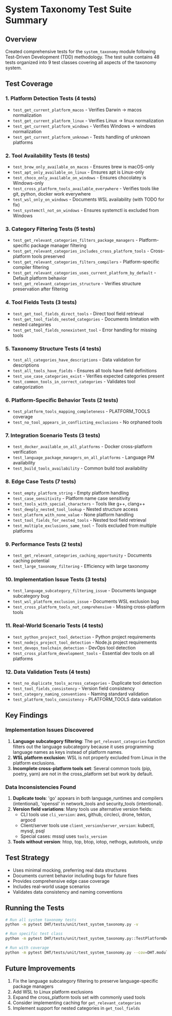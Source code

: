 # System Taxonomy Test Suite Summary

## Overview
Created comprehensive tests for the `system_taxonomy` module following Test-Driven Development (TDD) methodology. The test suite contains 48 tests organized into 9 test classes covering all aspects of the taxonomy system.

## Test Coverage

### 1. Platform Detection Tests (4 tests)
- `test_get_current_platform_macos` - Verifies Darwin → macos normalization
- `test_get_current_platform_linux` - Verifies Linux → linux normalization  
- `test_get_current_platform_windows` - Verifies Windows → windows normalization
- `test_get_current_platform_unknown` - Tests handling of unknown platforms

### 2. Tool Availability Tests (6 tests)
- `test_brew_only_available_on_macos` - Ensures brew is macOS-only
- `test_apt_only_available_on_linux` - Ensures apt is Linux-only
- `test_choco_only_available_on_windows` - Ensures chocolatey is Windows-only
- `test_cross_platform_tools_available_everywhere` - Verifies tools like git, python, docker work everywhere
- `test_wsl_only_on_windows` - Documents WSL availability (with TODO for fix)
- `test_systemctl_not_on_windows` - Ensures systemctl is excluded from Windows

### 3. Category Filtering Tests (5 tests)
- `test_get_relevant_categories_filters_package_managers` - Platform-specific package manager filtering
- `test_get_relevant_categories_includes_cross_platform_tools` - Cross-platform tools preserved
- `test_get_relevant_categories_filters_compilers` - Platform-specific compiler filtering
- `test_get_relevant_categories_uses_current_platform_by_default` - Default platform behavior
- `test_get_relevant_categories_structure` - Verifies structure preservation after filtering

### 4. Tool Fields Tests (3 tests)
- `test_get_tool_fields_direct_tools` - Direct tool field retrieval
- `test_get_tool_fields_nested_categories` - Documents limitation with nested categories
- `test_get_tool_fields_nonexistent_tool` - Error handling for missing tools

### 5. Taxonomy Structure Tests (4 tests)
- `test_all_categories_have_descriptions` - Data validation for descriptions
- `test_all_tools_have_fields` - Ensures all tools have field definitions
- `test_use_case_categories_exist` - Verifies expected categories present
- `test_common_tools_in_correct_categories` - Validates tool categorization

### 6. Platform-Specific Behavior Tests (2 tests)
- `test_platform_tools_mapping_completeness` - PLATFORM_TOOLS coverage
- `test_no_tool_appears_in_conflicting_exclusions` - No orphaned tools

### 7. Integration Scenario Tests (3 tests)
- `test_docker_available_on_all_platforms` - Docker cross-platform verification
- `test_language_package_managers_on_all_platforms` - Language PM availability
- `test_build_tools_availability` - Common build tool availability

### 8. Edge Case Tests (7 tests)
- `test_empty_platform_string` - Empty platform handling
- `test_case_sensitivity` - Platform name case sensitivity
- `test_tools_with_special_characters` - Tools like g++, clang++
- `test_deeply_nested_tool_lookup` - Nested structure access
- `test_platform_with_none_value` - None platform handling
- `test_tool_fields_for_nested_tools` - Nested tool field retrieval
- `test_multiple_exclusions_same_tool` - Tools excluded from multiple platforms

### 9. Performance Tests (2 tests)
- `test_get_relevant_categories_caching_opportunity` - Documents caching potential
- `test_large_taxonomy_filtering` - Efficiency with large taxonomy

### 10. Implementation Issue Tests (3 tests)
- `test_language_subcategory_filtering_issue` - Documents language subcategory bug
- `test_wsl_platform_exclusion_issue` - Documents WSL exclusion bug
- `test_cross_platform_tools_not_comprehensive` - Missing cross-platform tools

### 11. Real-World Scenario Tests (4 tests)
- `test_python_project_tool_detection` - Python project requirements
- `test_nodejs_project_tool_detection` - Node.js project requirements
- `test_devops_toolchain_detection` - DevOps tool detection
- `test_cross_platform_development_tools` - Essential dev tools on all platforms

### 12. Data Validation Tests (4 tests)
- `test_no_duplicate_tools_across_categories` - Duplicate tool detection
- `test_tool_fields_consistency` - Version field consistency
- `test_category_naming_conventions` - Naming standard validation
- `test_platform_tools_consistency` - PLATFORM_TOOLS data validation

## Key Findings

### Implementation Issues Discovered
1. **Language subcategory filtering**: The `get_relevant_categories` function filters out the language subcategory because it uses programming language names as keys instead of platform names.
2. **WSL platform exclusion**: WSL is not properly excluded from Linux in the platform exclusions.
3. **Incomplete cross-platform tools set**: Several common tools (pip, poetry, yarn) are not in the cross_platform set but work by default.

### Data Inconsistencies Found
1. **Duplicate tools**: 'go' appears in both language_runtimes and compilers (intentional), 'openssl' in network_tools and security_tools (intentional).
2. **Version field variations**: Many tools use alternative version fields:
   - CLI tools use `cli_version`: aws, github, circleci, drone, tekton, argocd
   - Client/server tools use `client_version`/`server_version`: kubectl, mysql, psql
   - Special cases: mssql uses `tools_version`
3. **Tools without version**: htop, top, btop, iotop, nethogs, autotools, unzip

## Test Strategy
- Uses minimal mocking, preferring real data structures
- Documents current behavior including bugs for future fixes
- Provides comprehensive edge case coverage
- Includes real-world usage scenarios
- Validates data consistency and naming conventions

## Running the Tests
```bash
# Run all system taxonomy tests
python -m pytest DHT/tests/unit/test_system_taxonomy.py -v

# Run specific test class
python -m pytest DHT/tests/unit/test_system_taxonomy.py::TestPlatformDetection -v

# Run with coverage
python -m pytest DHT/tests/unit/test_system_taxonomy.py --cov=DHT.modules.system_taxonomy
```

## Future Improvements
1. Fix the language subcategory filtering to preserve language-specific package managers
2. Add WSL to Linux platform exclusions
3. Expand the cross_platform tools set with commonly used tools
4. Consider implementing caching for `get_relevant_categories`
5. Implement support for nested categories in `get_tool_fields`